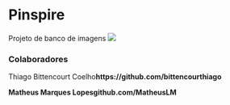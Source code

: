 <h1> Pinspire </h1>
Projeto de banco de imagens


<img src="https://cdn.discordapp.com/attachments/698671338889543721/762218513766023198/unknown.png">


<h3>Colaboradores</h3>
<p>Thiago Bittencourt Coelho<strong>https://github.com/bittencourthiago<strong></p>
<p>Matheus Marques Lopes<strong>github.com/MatheusLM<strong></p>
